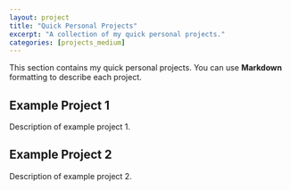 ```yaml
---
layout: project
title: "Quick Personal Projects"
excerpt: "A collection of my quick personal projects."
categories: [projects_medium]
---
```


This section contains my quick personal projects. You can use **Markdown** formatting to describe each project.

## Example Project 1

Description of example project 1.

## Example Project 2

Description of example project 2.